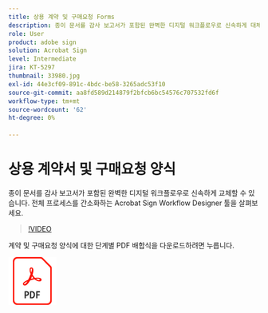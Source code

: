 ```yaml
---
title: 상용 계약 및 구매요청 Forms
description: 종이 문서를 감사 보고서가 포함된 완벽한 디지털 워크플로우로 신속하게 대체
role: User
product: adobe sign
solution: Acrobat Sign
level: Intermediate
jira: KT-5297
thumbnail: 33980.jpg
exl-id: 44e3cf09-891c-4bdc-be58-3265adc53f10
source-git-commit: aa8fd589d214879f2bfcb6bc54576c707532fd6f
workflow-type: tm+mt
source-wordcount: '62'
ht-degree: 0%

---
```


# 상용 계약서 및 구매요청 양식

종이 문서를 감사 보고서가 포함된 완벽한 디지털 워크플로우로 신속하게 교체할 수 있습니다. 전체 프로세스를 간소화하는 Acrobat Sign Workflow Designer 툴을 살펴보세요.

>[!VIDEO](https://video.tv.adobe.com/v/33980?quality=12&learn=on&hidetitle=true)

계약 및 구매요청 양식에 대한 단계별 PDF 배합식을 다운로드하려면 누릅니다.

[![PDF 레시피 다운로드](../assets/acrobat_PDF_96.png)](../assets/adobe-sign_set_up_a_workflow_use_case.pdf)
